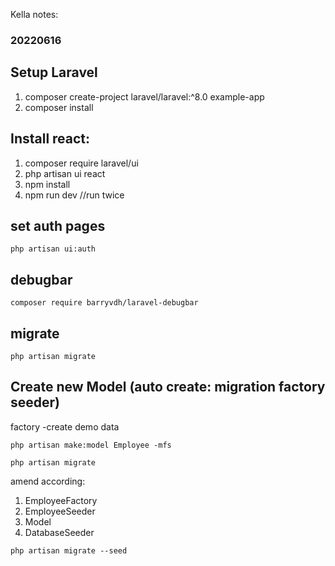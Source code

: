 Kella notes:
### 20220616
## Setup Laravel
1. composer create-project laravel/laravel:^8.0 example-app
2. composer install

## Install react:
1. composer require laravel/ui
2. php artisan ui react
3. npm install
4. npm run dev //run twice

## set auth pages
```
php artisan ui:auth 
```

## debugbar
```
composer require barryvdh/laravel-debugbar
```

## migrate
```
php artisan migrate
```

## Create new Model (auto create: migration factory seeder)
factory -create demo data
```
php artisan make:model Employee -mfs
```
```
php artisan migrate
```

amend according:
1. EmployeeFactory
2. EmployeeSeeder
3. Model
4. DatabaseSeeder

```
php artisan migrate --seed
```
